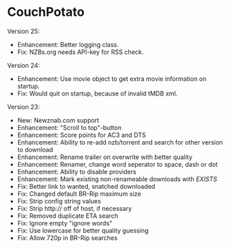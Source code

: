 CouchPotato
=====

Version 25:

* Enhancement: Better logging class.
* Fix: NZBs.org needs API-key for RSS check.

Version 24:

* Enhancement: Use movie object to get extra movie information on startup.
* Fix: Would quit on startup, because of invalid tMDB xml.

Version 23:

* New: Newznab.com support
* Enhancement: "Scroll to top"-button
* Enhancement: Score points for AC3 and DTS
* Enhancement: Ability to re-add nzb/torrent and search for other version to download
* Enhancement: Rename trailer on overwrite with better quality
* Enhancement: Renamer, change word seperator to space, dash or dot
* Enhancement: Ability to disable providers
* Enhancement: Mark existing non-renameable downloads with _EXISTS_ 
* Fix: Better link to wanted, snatched downloaded
* Fix: Changed default BR-Rip maximum size
* Fix: Strip config string values
* Fix: Strip http:// off of host, if necessary
* Fix: Removed duplicate ETA search
* Fix: Ignore empty "ignore words"
* Fix: Use lowercase for better quality guessing
* Fix: Allow 720p in BR-Rip searches
